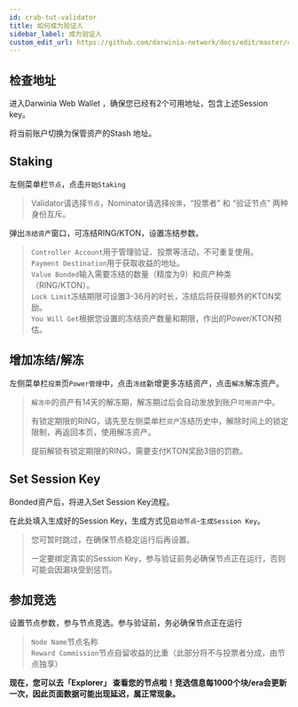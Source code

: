 ```yaml
---
id: crab-tut-validator
title: 如何成为验证人
sidebar_label: 成为验证人
custom_edit_url: https://github.com/darwinia-network/docs/edit/master/content/zh-CN/crab-tut-validator.md
---
```


## 检查地址

进入Darwinia Web Wallet ，确保您已经有2个可用地址，包含上述Session key。

将当前账户切换为保管资产的Stash 地址。

## Staking

左侧菜单栏`节点`，点击`开始Staking`

> Validator请选择`节点`，Nominator请选择`投票`，“投票者” 和 “验证节点” 两种身份互斥。

弹出`冻结资产`窗口，可冻结RING/KTON，设置冻结参数。

> `Controller Account`用于管理验证、投票等活动，不可重复使用。  
> `Payment Destination`用于获取收益的地址。  
> `Value Bonded`输入需要冻结的数量（精度为9）和资产种类（RING/KTON）。  
> `Lock Limit`冻结期限可设置3-36月的时长，冻结后将获得额外的KTON奖励。  
> `You Will Get`根据您设置的冻结资产数量和期限，作出的Power/KTON预估。

## 增加冻结/解冻

左侧菜单栏`投票`页`Power管理`中，点击`冻结`新增更多冻结资产，点击`解冻`解冻资产。

> `解冻中`的资产有14天的解冻期，解冻期过后会自动发放到账户`可用资产`中。
>
> 有锁定期限的RING，请先至左侧菜单栏`资产`冻结历史中，解除时间上的锁定限制，再返回本页，使用解冻资产。
>
> 提前解锁有锁定期限的RING，需要支付KTON奖励3倍的罚款。

## Set Session Key

Bonded资产后，将进入Set Session Key流程。

在此处填入生成好的Session Key，生成方式见`启动节点`-`生成Session Key`。

> 您可暂时跳过，在确保节点稳定运行后再设置。
>
> 一定要绑定真实的Session Key，参与验证前务必确保节点正在运行，否则可能会因漏块受到惩罚。

## 参加竞选

设置节点参数，参与节点竞选。参与验证前，务必确保节点正在运行

> `Node Name`节点名称  
> `Reward Commission`节点自留收益的比重（此部分将不与投票者分成，由节点独享）

**现在，您可以去「Explorer」 查看您的节点啦！竞选信息每1000个块/era会更新一次，因此页面数据可能出现延迟，属正常现象。**